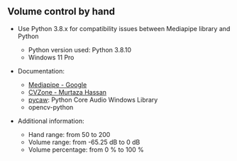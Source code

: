 ## Volume control by hand

* Use Python 3.8.x for compatibility issues between Mediapipe library and Python
    - Python version used: Python 3.8.10
    - Windows 11 Pro

* Documentation: 
    - [Mediapipe - Google](https://developers.google.com/mediapipe/solutions/vision/hand_landmarker)
    - [CVZone - Murtaza Hassan](https://www.computervision.zone)
    - [pycaw](https://github.com/AndreMiras/pycaw): Python Core Audio Windows Library
    - opencv-python

* Additional information:
    - Hand range: from 50 to 200
    - Volume range: from -65.25 dB to 0 dB
    - Volume percentage: from 0 % to 100 %